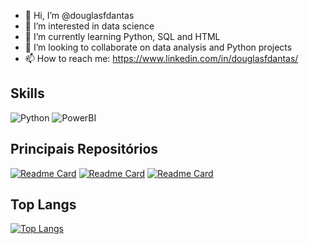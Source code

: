 - 👋 Hi, I’m @douglasfdantas
- 👀 I’m interested in data science
- 🌱 I’m currently learning Python, SQL and HTML
- 💞️ I’m looking to collaborate on data analysis and Python projects
- 📫 How to reach me: https://www.linkedin.com/in/douglasfdantas/

## Skills
![Python](https://img.shields.io/badge/Python-FFD43B?style=for-the-badge&logo=python&logoColor=blue)
![PowerBI](https://img.shields.io/badge/PowerBI-F2C811?style=for-the-badge&logo=Power%20BI&logoColor=black)

## Principais Repositórios
[![Readme Card](https://github-readme-stats.vercel.app/api/pin/?username=douglasfdantas&repo=Python)](https://github.com/douglasfdantas/Python)
[![Readme Card](https://github-readme-stats.vercel.app/api/pin/?username=douglasfdantas&repo=PowerBI)](https://github.com/douglasfdantas/Python)
[![Readme Card](https://github-readme-stats.vercel.app/api/pin/?username=douglasfdantas&repo=Clustering_Olist)](https://github.com/douglasfdantas/Clustering_Olist)

## Top Langs
[![Top Langs](https://github-readme-stats.vercel.app/api/top-langs/?username=douglasfdantas&layout=compact)](https://github.com/douglasfdantas/github-readme-stats)




<!---
douglasfdantas/douglasfdantas is a ✨ special ✨ repository because its `README.md` (this file) appears on your GitHub profile.
You can click the Preview link to take a look at your changes.
--->
